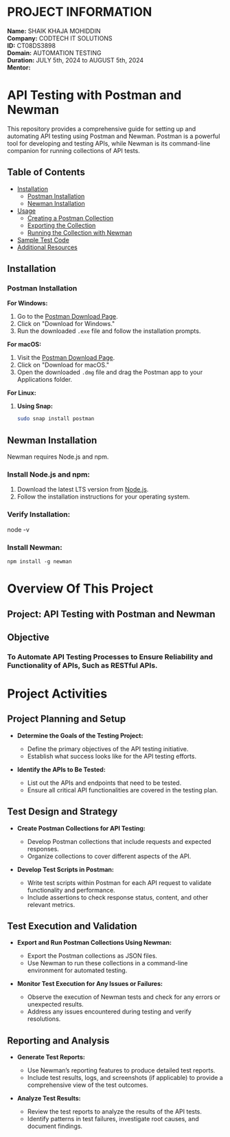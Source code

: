 # PROJECT INFORMATION

**Name:** SHAIK KHAJA MOHIDDIN  
**Company:** CODTECH IT SOLUTIONS  
**ID:** CT08DS3898  
**Domain:** AUTOMATION TESTING  
**Duration:** JULY 5th, 2024 to AUGUST 5th, 2024  
**Mentor:** 

# API Testing with Postman and Newman

This repository provides a comprehensive guide for setting up and automating API testing using Postman and Newman. Postman is a powerful tool for developing and testing APIs, while Newman is its command-line companion for running collections of API tests.

## Table of Contents

- [Installation](#installation)
  - [Postman Installation](#postman-installation)
  - [Newman Installation](#newman-installation)
- [Usage](#usage)
  - [Creating a Postman Collection](#creating-a-postman-collection)
  - [Exporting the Collection](#exporting-the-collection)
  - [Running the Collection with Newman](#running-the-collection-with-newman)
- [Sample Test Code](#sample-test-code)
- [Additional Resources](#additional-resources)

## Installation

### Postman Installation

**For Windows:**
1. Go to the [Postman Download Page](https://www.postman.com/downloads/).
2. Click on "Download for Windows."
3. Run the downloaded `.exe` file and follow the installation prompts.

**For macOS:**
1. Visit the [Postman Download Page](https://www.postman.com/downloads/).
2. Click on "Download for macOS."
3. Open the downloaded `.dmg` file and drag the Postman app to your Applications folder.

**For Linux:**
1. **Using Snap:**
   ```bash
   sudo snap install postman

## Newman Installation

Newman requires Node.js and npm.

### Install Node.js and npm:

1. Download the latest LTS version from [Node.js](https://nodejs.org/).
2. Follow the installation instructions for your operating system.

### Verify Installation:
node -v

### Install Newman:
```
npm install -g newman
```

# Overview Of This Project

## Project: API Testing with Postman and Newman

## Objective

### To Automate API Testing Processes to Ensure Reliability and Functionality of APIs, Such as RESTful APIs.

# Project Activities

## Project Planning and Setup

- **Determine the Goals of the Testing Project:**
  - Define the primary objectives of the API testing initiative.
  - Establish what success looks like for the API testing efforts.

- **Identify the APIs to Be Tested:**
  - List out the APIs and endpoints that need to be tested.
  - Ensure all critical API functionalities are covered in the testing plan.

## Test Design and Strategy

- **Create Postman Collections for API Testing:**
  - Develop Postman collections that include requests and expected responses.
  - Organize collections to cover different aspects of the API.

- **Develop Test Scripts in Postman:**
  - Write test scripts within Postman for each API request to validate functionality and performance.
  - Include assertions to check response status, content, and other relevant metrics.

## Test Execution and Validation

- **Export and Run Postman Collections Using Newman:**
  - Export the Postman collections as JSON files.
  - Use Newman to run these collections in a command-line environment for automated testing.

- **Monitor Test Execution for Any Issues or Failures:**
  - Observe the execution of Newman tests and check for any errors or unexpected results.
  - Address any issues encountered during testing and verify resolutions.

## Reporting and Analysis

- **Generate Test Reports:**
  - Use Newman’s reporting features to produce detailed test reports.
  - Include test results, logs, and screenshots (if applicable) to provide a comprehensive view of the test outcomes.

- **Analyze Test Results:**
  - Review the test reports to analyze the results of the API tests.
  - Identify patterns in test failures, investigate root causes, and document findings.

